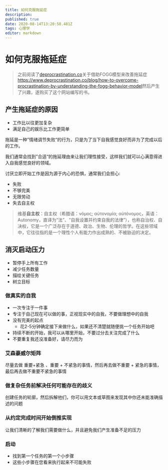 ```yaml
---
title: 如何克服拖延症
description: 
published: true
date: 2020-08-14T13:20:58.481Z
tags: 心理学
editor: markdown
---
```


# 如何克服拖延症

> 之前阅读了[deprocrastination.co](https://www.deprocrastination.co)关于借助FOGG模型来改善拖延症<https://www.deprocrastination.co/blog/how-to-overcome-procrastination-by-understanding-the-fogg-behavior-model>然后产生了兴趣，遂购买了这个网站编写的书。

## 产生拖延症的原因

- 工作比以往更加复杂
- 满足自己的娱乐比工作更简单

拖延是一种”情绪调节失败“的行为，只是为了当下自我感觉良好而非为了完成以后的工作。

我们通常会找到”合适“的拖延理由来让我们理性接受，这样我们就可以心满意得进入自我感觉良好的领域。

讨厌立即开始工作是因为源于内心的恐惧，通常我们会担心:

- 失败
- 不够完美
- 无限劳动
- 失去自主权

> 维基**自主权**：自主权（希腊语：νόμος; αὐτονομία; αὐτόνομος，英语：Autonomy，直译为“法”、“自我设置并约束自我的法律”），也称自治权、自决权，它是一个广泛存在于道德、政治、生物、伦理的哲学。在这些领域中，它往往指的是一个理性个人有能力作出成熟的、不被胁迫的决定。

## 消灭启动压力

- 暂停手上所有工作
- 减少任务数量
- 描绘关键任务
- 树立目标

### 做真实的自我

- 一次专注于一件事
- 专注于自己现在可以做的事，正视现实中的自我，不要做理想中的自我
- 没有完美的起点
  - 花2-5分钟确定接下来做什么，如果还不清楚就随便挑一个任务开始吧
- 持续不断的开始，我可以从哪里开始，不要过分去关注完成了什么
- 不要重复我还没准备好，请尽力而为

### 艾森豪威尔矩阵

尽量去做 重要+紧急 、重要 + 不紧急的事情，然后再去做不重要 + 紧急的事情，最后再去做不重要不紧急的事情

### 做复杂任务前解决任何可能存在的歧义

创建任务的轮廓，然后拆解他们，你可以用文本或草图来发现其中你还未能准确描述的问题

### 从约定完成时间开始倒推实现

让我们清晰的了解我们需要做什么，并且避免我们产生准备不足的压力

### 启动

- 找到第一个任务的第一个小步骤
- 这些小步骤在您看来执行起来不可能失败





